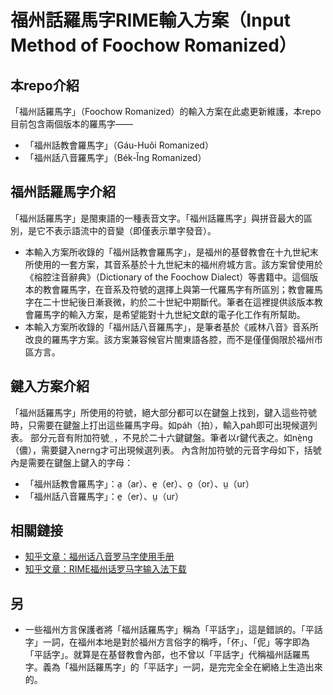 # 福州話羅馬字RIME輸入方案（Input Method of Foochow Romanized）

## 本repo介紹
「福州話羅馬字」（Foochow Romanized）的輸入方案在此處更新維護，本repo目前包含兩個版本的羅馬字——
- 「福州話教會羅馬字」（Gáu-Huôi Romanized）
- 「福州話八音羅馬字」（Bék-Ĭng Romanized）

## 福州話羅馬字介紹
「福州話羅馬字」是閩東語的一種表音文字。「福州話羅馬字」與拼音最大的區別，是它不表示語流中的音變（即僅表示單字發音）。
- 本輸入方案所收錄的「福州話教會羅馬字」，是福州的基督教會在十九世紀末所使用的一套方案，其音系基於十九世紀末的福州府城方言。該方案曾使用於《榕腔注音辭典》（Dictionary of the Foochow Dialect）等書籍中。這個版本的教會羅馬字，在音系及符號的選擇上與第一代羅馬字有所區別；教會羅馬字在二十世紀後日漸衰微，約於二十世紀中期斷代。筆者在這裡提供該版本教會羅馬字的輸入方案，是希望能對十九世紀文獻的電子化工作有所幫助。
- 本輸入方案所收錄的「福州話八音羅馬字」，是筆者基於《戚林八音》音系所改良的羅馬字方案。該方案兼容候官片閩東語各腔，而不是僅僅侷限於福州市區方言。

## 鍵入方案介紹
「福州話羅馬字」所使用的符號，絕大部分都可以在鍵盤上找到，鍵入這些符號時，只需要在鍵盤上打出這些羅馬字母。如páh（拍），輸入pah即可出現候選列表。
部分元音有附加符號 ̤ ，不見於二十六鍵鍵盤。筆者以r鍵代表之。如nè̤ng（儂），需要鍵入nerng才可出現候選列表。
內含附加符號的元音字母如下，括號內是需要在鍵盤上鍵入的字母：
- 「福州話教會羅馬字」：a̤（ar）、e̤（er）、o̤（or）、ṳ（ur）
- 「福州話八音羅馬字」：e̤（er）、ṳ（ur）

## 相關鏈接
- [知乎文章：福州话八音罗马字使用手册](https://zhuanlan.zhihu.com/p/81474029)
- [知乎文章：RIME福州话罗马字输入法下载](https://zhuanlan.zhihu.com/p/92159734)


## 另
- 一些福州方言保護者將「福州話羅馬字」稱為「平話字」，這是錯誤的。「平話字」一詞，在福州本地是對於福州方言俗字的稱呼，「伓」、「伲」等字即為「平話字」。就算是在基督教會內部，也不曾以「平話字」代稱福州話羅馬字。義為「福州話羅馬字」的「平話字」一詞，是完完全全在網絡上生造出來的。
